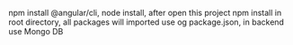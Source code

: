 npm install @angular/cli,
node install,
after open this project npm install in root directory,
all packages will imported use og package.json,
in backend use Mongo DB
